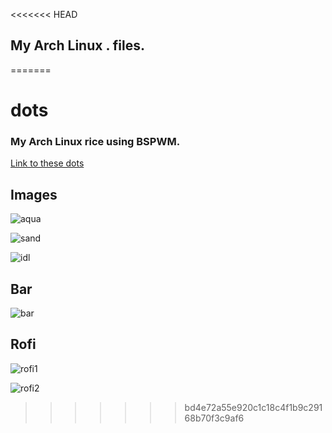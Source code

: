<<<<<<< HEAD
## My Arch Linux . files.
=======

# dots
### My Arch Linux rice using BSPWM.
[Link to these dots](https://github.com/Signifies/dots)

## Images

![aqua](https://imgur.com/L3eik5e)

![sand](https://i.imgur.com/5flLpQk.png)

![idl](https://i.imgur.com/7P8X6Ut.png)

## Bar
![bar](https://i.imgur.com/yMLuBcy)

## Rofi
![rofi1](https://i.imgur.com/ZeBp3aB)

![rofi2](https://i.imgur.com/HVUlnhJ)
>>>>>>> bd4e72a55e920c1c18c4f1b9c29168b70f3c9af6

